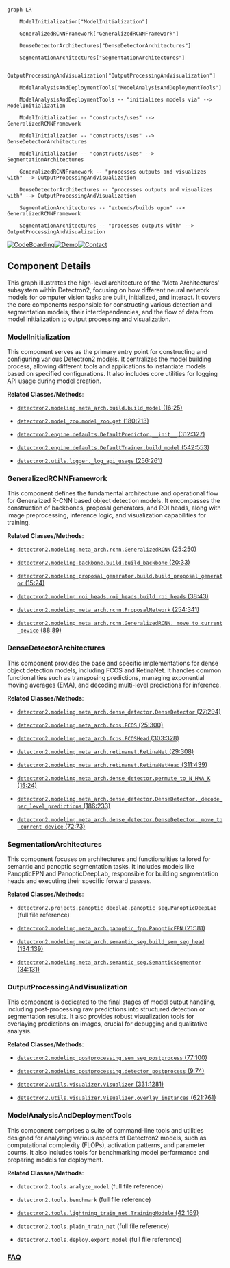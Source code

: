 ```mermaid

graph LR

    ModelInitialization["ModelInitialization"]

    GeneralizedRCNNFramework["GeneralizedRCNNFramework"]

    DenseDetectorArchitectures["DenseDetectorArchitectures"]

    SegmentationArchitectures["SegmentationArchitectures"]

    OutputProcessingAndVisualization["OutputProcessingAndVisualization"]

    ModelAnalysisAndDeploymentTools["ModelAnalysisAndDeploymentTools"]

    ModelAnalysisAndDeploymentTools -- "initializes models via" --> ModelInitialization

    ModelInitialization -- "constructs/uses" --> GeneralizedRCNNFramework

    ModelInitialization -- "constructs/uses" --> DenseDetectorArchitectures

    ModelInitialization -- "constructs/uses" --> SegmentationArchitectures

    GeneralizedRCNNFramework -- "processes outputs and visualizes with" --> OutputProcessingAndVisualization

    DenseDetectorArchitectures -- "processes outputs and visualizes with" --> OutputProcessingAndVisualization

    SegmentationArchitectures -- "extends/builds upon" --> GeneralizedRCNNFramework

    SegmentationArchitectures -- "processes outputs with" --> OutputProcessingAndVisualization

```

[![CodeBoarding](https://img.shields.io/badge/Generated%20by-CodeBoarding-9cf?style=flat-square)](https://github.com/CodeBoarding/GeneratedOnBoardings)[![Demo](https://img.shields.io/badge/Try%20our-Demo-blue?style=flat-square)](https://www.codeboarding.org/demo)[![Contact](https://img.shields.io/badge/Contact%20us%20-%20contact@codeboarding.org-lightgrey?style=flat-square)](mailto:contact@codeboarding.org)



## Component Details



This graph illustrates the high-level architecture of the 'Meta Architectures' subsystem within Detectron2, focusing on how different neural network models for computer vision tasks are built, initialized, and interact. It covers the core components responsible for constructing various detection and segmentation models, their interdependencies, and the flow of data from model initialization to output processing and visualization.



### ModelInitialization

This component serves as the primary entry point for constructing and configuring various Detectron2 models. It centralizes the model building process, allowing different tools and applications to instantiate models based on specified configurations. It also includes core utilities for logging API usage during model creation.





**Related Classes/Methods**:



- <a href="https://github.com/facebookresearch/detectron2/blob/master/detectron2/modeling/meta_arch/build.py#L16-L25" target="_blank" rel="noopener noreferrer">`detectron2.modeling.meta_arch.build.build_model` (16:25)</a>

- <a href="https://github.com/facebookresearch/detectron2/blob/master/detectron2/model_zoo/model_zoo.py#L180-L213" target="_blank" rel="noopener noreferrer">`detectron2.model_zoo.model_zoo.get` (180:213)</a>

- <a href="https://github.com/facebookresearch/detectron2/blob/master/detectron2/engine/defaults.py#L312-L327" target="_blank" rel="noopener noreferrer">`detectron2.engine.defaults.DefaultPredictor.__init__` (312:327)</a>

- <a href="https://github.com/facebookresearch/detectron2/blob/master/detectron2/engine/defaults.py#L542-L553" target="_blank" rel="noopener noreferrer">`detectron2.engine.defaults.DefaultTrainer.build_model` (542:553)</a>

- <a href="https://github.com/facebookresearch/detectron2/blob/master/detectron2/utils/logger.py#L256-L261" target="_blank" rel="noopener noreferrer">`detectron2.utils.logger._log_api_usage` (256:261)</a>





### GeneralizedRCNNFramework

This component defines the fundamental architecture and operational flow for Generalized R-CNN based object detection models. It encompasses the construction of backbones, proposal generators, and ROI heads, along with image preprocessing, inference logic, and visualization capabilities for training.





**Related Classes/Methods**:



- <a href="https://github.com/facebookresearch/detectron2/blob/master/detectron2/modeling/meta_arch/rcnn.py#L25-L250" target="_blank" rel="noopener noreferrer">`detectron2.modeling.meta_arch.rcnn.GeneralizedRCNN` (25:250)</a>

- <a href="https://github.com/facebookresearch/detectron2/blob/master/detectron2/modeling/backbone/build.py#L20-L33" target="_blank" rel="noopener noreferrer">`detectron2.modeling.backbone.build.build_backbone` (20:33)</a>

- <a href="https://github.com/facebookresearch/detectron2/blob/master/detectron2/modeling/proposal_generator/build.py#L15-L24" target="_blank" rel="noopener noreferrer">`detectron2.modeling.proposal_generator.build.build_proposal_generator` (15:24)</a>

- <a href="https://github.com/facebookresearch/detectron2/blob/master/detectron2/modeling/roi_heads/roi_heads.py#L38-L43" target="_blank" rel="noopener noreferrer">`detectron2.modeling.roi_heads.roi_heads.build_roi_heads` (38:43)</a>

- <a href="https://github.com/facebookresearch/detectron2/blob/master/detectron2/modeling/meta_arch/rcnn.py#L254-L341" target="_blank" rel="noopener noreferrer">`detectron2.modeling.meta_arch.rcnn.ProposalNetwork` (254:341)</a>

- <a href="https://github.com/facebookresearch/detectron2/blob/master/detectron2/modeling/meta_arch/rcnn.py#L88-L89" target="_blank" rel="noopener noreferrer">`detectron2.modeling.meta_arch.rcnn.GeneralizedRCNN._move_to_current_device` (88:89)</a>





### DenseDetectorArchitectures

This component provides the base and specific implementations for dense object detection models, including FCOS and RetinaNet. It handles common functionalities such as transposing predictions, managing exponential moving averages (EMA), and decoding multi-level predictions for inference.





**Related Classes/Methods**:



- <a href="https://github.com/facebookresearch/detectron2/blob/master/detectron2/modeling/meta_arch/dense_detector.py#L27-L294" target="_blank" rel="noopener noreferrer">`detectron2.modeling.meta_arch.dense_detector.DenseDetector` (27:294)</a>

- <a href="https://github.com/facebookresearch/detectron2/blob/master/detectron2/modeling/meta_arch/fcos.py#L25-L300" target="_blank" rel="noopener noreferrer">`detectron2.modeling.meta_arch.fcos.FCOS` (25:300)</a>

- <a href="https://github.com/facebookresearch/detectron2/blob/master/detectron2/modeling/meta_arch/fcos.py#L303-L328" target="_blank" rel="noopener noreferrer">`detectron2.modeling.meta_arch.fcos.FCOSHead` (303:328)</a>

- <a href="https://github.com/facebookresearch/detectron2/blob/master/detectron2/modeling/meta_arch/retinanet.py#L29-L308" target="_blank" rel="noopener noreferrer">`detectron2.modeling.meta_arch.retinanet.RetinaNet` (29:308)</a>

- <a href="https://github.com/facebookresearch/detectron2/blob/master/detectron2/modeling/meta_arch/retinanet.py#L311-L439" target="_blank" rel="noopener noreferrer">`detectron2.modeling.meta_arch.retinanet.RetinaNetHead` (311:439)</a>

- <a href="https://github.com/facebookresearch/detectron2/blob/master/detectron2/modeling/meta_arch/dense_detector.py#L15-L24" target="_blank" rel="noopener noreferrer">`detectron2.modeling.meta_arch.dense_detector.permute_to_N_HWA_K` (15:24)</a>

- <a href="https://github.com/facebookresearch/detectron2/blob/master/detectron2/modeling/meta_arch/dense_detector.py#L186-L233" target="_blank" rel="noopener noreferrer">`detectron2.modeling.meta_arch.dense_detector.DenseDetector._decode_per_level_predictions` (186:233)</a>

- <a href="https://github.com/facebookresearch/detectron2/blob/master/detectron2/modeling/meta_arch/dense_detector.py#L72-L73" target="_blank" rel="noopener noreferrer">`detectron2.modeling.meta_arch.dense_detector.DenseDetector._move_to_current_device` (72:73)</a>





### SegmentationArchitectures

This component focuses on architectures and functionalities tailored for semantic and panoptic segmentation tasks. It includes models like PanopticFPN and PanopticDeepLab, responsible for building segmentation heads and executing their specific forward passes.





**Related Classes/Methods**:



- `detectron2.projects.panoptic_deeplab.panoptic_seg.PanopticDeepLab` (full file reference)

- <a href="https://github.com/facebookresearch/detectron2/blob/master/detectron2/modeling/meta_arch/panoptic_fpn.py#L21-L181" target="_blank" rel="noopener noreferrer">`detectron2.modeling.meta_arch.panoptic_fpn.PanopticFPN` (21:181)</a>

- <a href="https://github.com/facebookresearch/detectron2/blob/master/detectron2/modeling/meta_arch/semantic_seg.py#L134-L139" target="_blank" rel="noopener noreferrer">`detectron2.modeling.meta_arch.semantic_seg.build_sem_seg_head` (134:139)</a>

- <a href="https://github.com/facebookresearch/detectron2/blob/master/detectron2/modeling/meta_arch/semantic_seg.py#L34-L131" target="_blank" rel="noopener noreferrer">`detectron2.modeling.meta_arch.semantic_seg.SemanticSegmentor` (34:131)</a>





### OutputProcessingAndVisualization

This component is dedicated to the final stages of model output handling, including post-processing raw predictions into structured detection or segmentation results. It also provides robust visualization tools for overlaying predictions on images, crucial for debugging and qualitative analysis.





**Related Classes/Methods**:



- <a href="https://github.com/facebookresearch/detectron2/blob/master/detectron2/modeling/postprocessing.py#L77-L100" target="_blank" rel="noopener noreferrer">`detectron2.modeling.postprocessing.sem_seg_postprocess` (77:100)</a>

- <a href="https://github.com/facebookresearch/detectron2/blob/master/detectron2/modeling/postprocessing.py#L9-L74" target="_blank" rel="noopener noreferrer">`detectron2.modeling.postprocessing.detector_postprocess` (9:74)</a>

- <a href="https://github.com/facebookresearch/detectron2/blob/master/detectron2/utils/visualizer.py#L331-L1281" target="_blank" rel="noopener noreferrer">`detectron2.utils.visualizer.Visualizer` (331:1281)</a>

- <a href="https://github.com/facebookresearch/detectron2/blob/master/detectron2/utils/visualizer.py#L621-L761" target="_blank" rel="noopener noreferrer">`detectron2.utils.visualizer.Visualizer.overlay_instances` (621:761)</a>





### ModelAnalysisAndDeploymentTools

This component comprises a suite of command-line tools and utilities designed for analyzing various aspects of Detectron2 models, such as computational complexity (FLOPs), activation patterns, and parameter counts. It also includes tools for benchmarking model performance and preparing models for deployment.





**Related Classes/Methods**:



- `detectron2.tools.analyze_model` (full file reference)

- `detectron2.tools.benchmark` (full file reference)

- <a href="https://github.com/facebookresearch/detectron2/blob/master/tools/lightning_train_net.py#L42-L169" target="_blank" rel="noopener noreferrer">`detectron2.tools.lightning_train_net.TrainingModule` (42:169)</a>

- `detectron2.tools.plain_train_net` (full file reference)

- `detectron2.tools.deploy.export_model` (full file reference)









### [FAQ](https://github.com/CodeBoarding/GeneratedOnBoardings/tree/main?tab=readme-ov-file#faq)